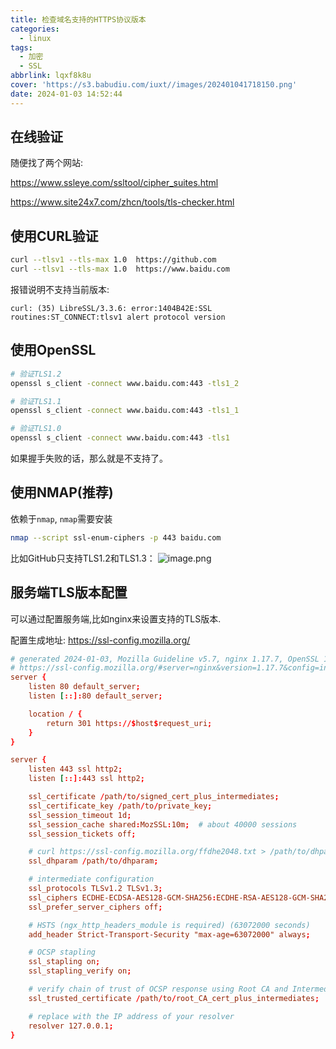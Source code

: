 ```yaml
---
title: 检查域名支持的HTTPS协议版本
categories:
  - linux
tags:
  - 加密
  - SSL
abbrlink: lqxf8k8u
cover: 'https://s3.babudiu.com/iuxt//images/202401041718150.png'
date: 2024-01-03 14:52:44
---
```

## 在线验证

随便找了两个网站: 

<https://www.ssleye.com/ssltool/cipher_suites.html>

<https://www.site24x7.com/zhcn/tools/tls-checker.html>
## 使用CURL验证

```bash
curl --tlsv1 --tls-max 1.0  https://github.com
curl --tlsv1 --tls-max 1.0  https://www.baidu.com
```

报错说明不支持当前版本:

```
curl: (35) LibreSSL/3.3.6: error:1404B42E:SSL routines:ST_CONNECT:tlsv1 alert protocol version
```
## 使用OpenSSL

```bash
# 验证TLS1.2
openssl s_client -connect www.baidu.com:443 -tls1_2

# 验证TLS1.1
openssl s_client -connect www.baidu.com:443 -tls1_1

# 验证TLS1.0
openssl s_client -connect www.baidu.com:443 -tls1
```

如果握手失败的话，那么就是不支持了。

## 使用NMAP(推荐)

依赖于`nmap`, `nmap`需要安装
```bash
nmap --script ssl-enum-ciphers -p 443 baidu.com
```

比如GitHub只支持TLS1.2和TLS1.3：
![image.png](https://s3.babudiu.com/iuxt//images/202401031545944.png)


## 服务端TLS版本配置

可以通过配置服务端,比如nginx来设置支持的TLS版本.

配置生成地址: <https://ssl-config.mozilla.org/>

```conf
# generated 2024-01-03, Mozilla Guideline v5.7, nginx 1.17.7, OpenSSL 1.1.1k, intermediate configuration
# https://ssl-config.mozilla.org/#server=nginx&version=1.17.7&config=intermediate&openssl=1.1.1k&guideline=5.7
server {
    listen 80 default_server;
    listen [::]:80 default_server;

    location / {
        return 301 https://$host$request_uri;
    }
}

server {
    listen 443 ssl http2;
    listen [::]:443 ssl http2;

    ssl_certificate /path/to/signed_cert_plus_intermediates;
    ssl_certificate_key /path/to/private_key;
    ssl_session_timeout 1d;
    ssl_session_cache shared:MozSSL:10m;  # about 40000 sessions
    ssl_session_tickets off;

    # curl https://ssl-config.mozilla.org/ffdhe2048.txt > /path/to/dhparam
    ssl_dhparam /path/to/dhparam;

    # intermediate configuration
    ssl_protocols TLSv1.2 TLSv1.3;
    ssl_ciphers ECDHE-ECDSA-AES128-GCM-SHA256:ECDHE-RSA-AES128-GCM-SHA256:ECDHE-ECDSA-AES256-GCM-SHA384:ECDHE-RSA-AES256-GCM-SHA384:ECDHE-ECDSA-CHACHA20-POLY1305:ECDHE-RSA-CHACHA20-POLY1305:DHE-RSA-AES128-GCM-SHA256:DHE-RSA-AES256-GCM-SHA384:DHE-RSA-CHACHA20-POLY1305;
    ssl_prefer_server_ciphers off;

    # HSTS (ngx_http_headers_module is required) (63072000 seconds)
    add_header Strict-Transport-Security "max-age=63072000" always;

    # OCSP stapling
    ssl_stapling on;
    ssl_stapling_verify on;

    # verify chain of trust of OCSP response using Root CA and Intermediate certs
    ssl_trusted_certificate /path/to/root_CA_cert_plus_intermediates;

    # replace with the IP address of your resolver
    resolver 127.0.0.1;
}
```